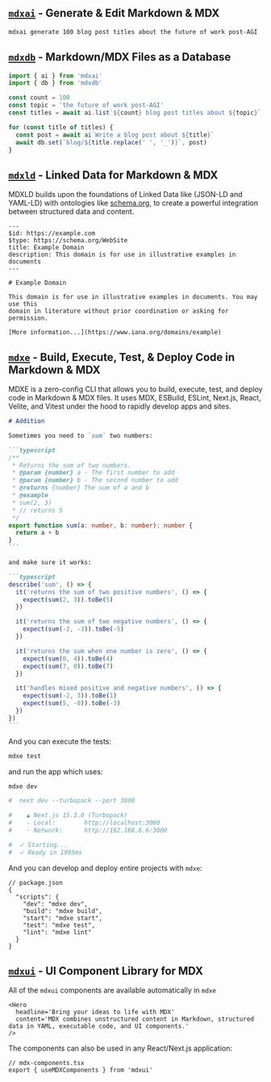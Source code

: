 ## [`mdxai`](./packages/mdxai) - Generate & Edit Markdown & MDX

```bash
mdxai generate 100 blog post titles about the future of work post-AGI
```

## [`mdxdb`](./packages/mdxdb) - Markdown/MDX Files as a Database

```ts
import { ai } from 'mdxai'
import { db } from 'mdxdb'

const count = 100
const topic = 'the future of work post-AGI'
const titles = await ai.list`${count} blog post titles about ${topic}`

for (const title of titles) {
  const post = await ai`Write a blog post about ${title}`
  await db.set(`blog/${title.replace(' ', '_')}`, post)
}
```

## [`mdxld`](./packages/mdxld) - Linked Data for Markdown & MDX

MDXLD builds upon the foundations of Linked Data like (JSON-LD and YAML-LD) with ontologies like [schema.org](https://schema.org), to create a powerful integration between structured data and content.

```mdx
---
$id: https://example.com
$type: https://schema.org/WebSite
title: Example Domain
description: This domain is for use in illustrative examples in documents
---
 
# Example Domain
 
This domain is for use in illustrative examples in documents. You may use this
domain in literature without prior coordination or asking for permission.
 
[More information...](https://www.iana.org/domains/example)
```

## [`mdxe`](./packages/mdxe) - Build, Execute, Test, & Deploy Code in Markdown & MDX

MDXE is a zero-config CLI that allows you to build, execute, test, and deploy code in Markdown & MDX files. It uses MDX, ESBuild, ESLint, Next.js, React, Velite, and Vitest under the hood to rapidly develop apps and sites.

````markdown
# Addition

Sometimes you need to `sum` two numbers:

```typescript
/**
 * Returns the sum of two numbers.
 * @param {number} a - The first number to add
 * @param {number} b - The second number to add
 * @returns {number} The sum of a and b
 * @example
 * sum(2, 3)
 * // returns 5
 */
export function sum(a: number, b: number): number {
  return a + b
}
```

and make sure it works:

```typescript
describe('sum', () => {
  it('returns the sum of two positive numbers', () => {
    expect(sum(2, 3)).toBe(5)
  })

  it('returns the sum of two negative numbers', () => {
    expect(sum(-2, -3)).toBe(-5)
  })

  it('returns the sum when one number is zero', () => {
    expect(sum(0, 4)).toBe(4)
    expect(sum(7, 0)).toBe(7)
  })

  it('handles mixed positive and negative numbers', () => {
    expect(sum(-2, 3)).toBe(1)
    expect(sum(5, -8)).toBe(-3)
  })
})
```
````

And you can execute the tests:

```bash
mdxe test
```

and run the app which uses:

```bash
mdxe dev

#  next dev --turbopack --port 3000

#    ▲ Next.js 15.3.0 (Turbopack)
#    - Local:        http://localhost:3000
#    - Network:      http://192.168.6.6:3000

#  ✓ Starting...
#  ✓ Ready in 1995ms
```

And you can develop and deploy entire projects with `mdxe`:

```jsonc
// package.json
{
  "scripts": {
    "dev": "mdxe dev",
    "build": "mdxe build",
    "start": "mdxe start",
    "test": "mdxe test",
    "lint": "mdxe lint"
  }
}
```

## [`mdxui`](./packages/mdxui) - UI Component Library for MDX

All of the `mdxui` components are available automatically in `mdxe`

```mdx
<Hero
  headline='Bring your ideas to life with MDX'
  content='MDX combines unstructured content in Markdown, structured data in YAML, executable code, and UI components.'
/>
```

The components can also be used in any React/Next.js application:

```tsx
// mdx-components.tsx
export { useMDXComponents } from 'mdxui'
```